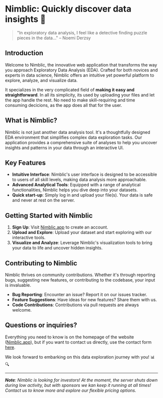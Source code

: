# Nimblic: Quickly discover data insights 🚀

> "In exploratory data analysis, I feel like a detective finding puzzle pieces in the data..."
> – Noemi Derzsy

## Introduction

Welcome to Nimblic, the innovative web application that transforms the way you approach Exploratory Data Analysis (EDA). Crafted for both novices and experts in data science, Nimblic offers an intuitive yet powerful platform to explore, analyze, and visualize data. 

It specializes in the very complicated field of **making it easy and straightforward**. In all its simplicity, its used by uploading your files and let the app handle the rest. No need to make skill-requiring and time consuming decicions, as the app does all that for the user.

## What is Nimblic?

Nimblic is not just another data analysis tool. It's a thoughtfully designed EDA environment that simplifies complex data exploration tasks. Our application provides a comprehensive suite of analyses to help you uncover insights and patterns in your data through an interactive UI.

## Key Features

- **Intuitive Interface**: Nimblic's user interface is designed to be accessible to users of all skill levels, making data analysis more approachable.
- **Advanced Analytical Tools**: Equipped with a range of analytical functionalities, Nimblic helps you dive deep into your datasets.
- **Quick start-up**: Simply log in and upload your file(s). Your data is safe and never at rest on the server.

## Getting Started with Nimblic

1. **Sign Up**: Visit [Nimblic.app](https://nimblic.app/) to create an account.
2. **Upload and Explore**: Upload your dataset and start exploring with our interactive tools.
3. **Visualize and Analyze**: Leverage Nimblic's visualization tools to bring your data to life and uncover hidden insights.

## Contributing to Nimblic

Nimblic thrives on community contributions. Whether it's through reporting bugs, suggesting new features, or contributing to the codebase, your input is invaluable.

- **Bug Reporting**: Encounter an issue? Report it on our issues tracker.
- **Feature Suggestions**: Have ideas for new features? Share them with us.
- **Code Contributions**: Contributions via pull requests are always welcome.

## Questions or inquiries?

Everything you need to know is on the homepage of the website ([Nimblic.app](https://nimblic.app/)), but if you want to contact us directly, use the contact form [here](https://nimblic.app/contact).

We look forward to embarking on this data exploration journey with you! 📊🔍

---

***Note**: Nimblic is looking for investors! At the moment, the server shuts down during low activity, but with sponsors we kan keep it running at all times! Contact us to know more and explore our flexible pricing options.*
